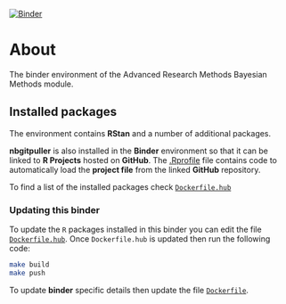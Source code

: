 [![Binder](https://mybinder.org/badge_logo.svg)](https://mybinder.org/v2/gh/ljcolling/arm/master)

# About 

The binder environment of the Advanced Research Methods Bayesian Methods module.

## Installed packages

The environment contains **RStan** and a number of additional packages. 

**nbgitpuller** is also installed in the **Binder** environment so that it can be linked to **R Projects** hosted on **GitHub**. The [.Rprofile](.Rprofile) file contains code to automatically load the **project file** from the linked **GitHub** repository. 

To find a list of the installed packages check [`Dockerfile.hub`](binder/Dockerfile.hub)

### Updating this binder

To update the `R` packages installed in this binder you can edit the file [`Dockerfile.hub`](binder/Dockerfile.hub). Once `Dockerfile.hub` is updated then run the following code:

```bash
make build
make push
```

To update **binder** specific details then update the file [`Dockerfile`](binder/Dockerfile).







